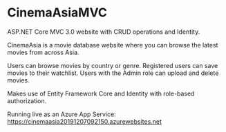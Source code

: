 # CinemaAsiaMVC
ASP.NET Core MVC 3.0 website with CRUD operations and Identity.

CinemaAsia is a movie database website where you can browse the latest movies from across Asia.

Users can browse movies by country or genre. Registered users can save movies to their watchlist. Users with the Admin role can upload and delete movies.

Makes use of Entity Framework Core and Identity with role-based authorization.


Running live as an Azure App Service:
https://cinemaasia20191207092150.azurewebsites.net
